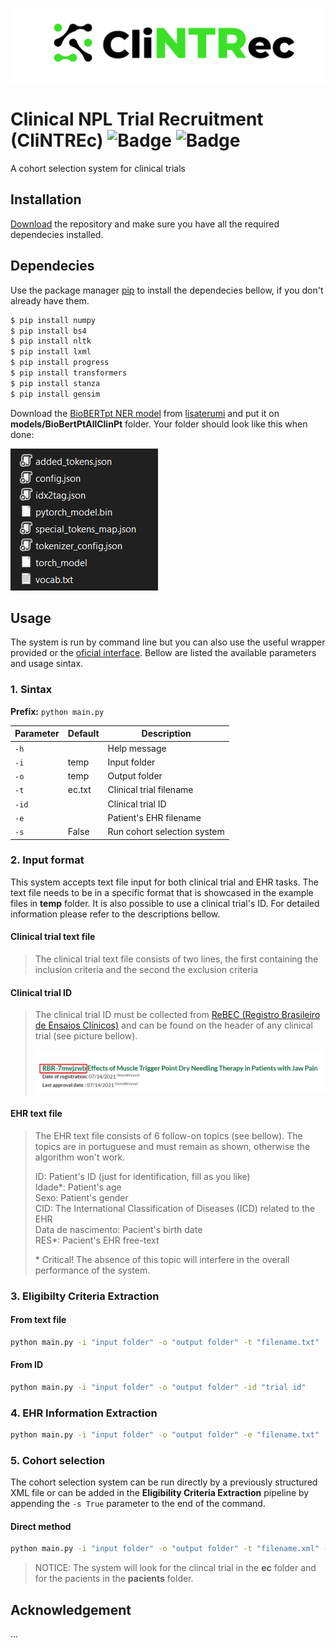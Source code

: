 ![picture alt](images/logo.png)



# Clinical NPL Trial Recruitment (CliNTREc) ![Badge](	https://img.shields.io/github/license/paivagio/CliNTREc) ![Badge](https://img.shields.io/badge/status-work%20in%20progress-orange)

A cohort selection system for clinical trials

## Installation

[Download](https://github.com/paivagio/CliNTREc/archive/refs/heads/main.zip) the repository and make sure you have all the required dependecies installed.

## Dependecies 

Use the package manager [pip](https://pip.pypa.io/en/stable/) to install the dependecies bellow, if you don't already have them.

```bash
$ pip install numpy
$ pip install bs4
$ pip install nltk
$ pip install lxml
$ pip install progress
$ pip install transformers
$ pip install stanza
$ pip install gensim
```

Download the [BioBERTpt NER model](https://github.com/HAILab-PUCPR/BioBERTpt/tree/master/model) from [lisaterumi](https://github.com/lisaterumi) and put it on **models/BioBertPtAllClinPt** folder. Your folder should look like this when done:

![picture alt](images/bert_folder.png)

## Usage

The system is run by command line but you can also use the useful wrapper provided or the [oficial interface](https://github.com/paivagio/CliNTREc-Interface). Bellow are listed the available parameters and usage sintax.

### 1. Sintax

**Prefix:** `python main.py`

| Parameter | Default | Description  |
|----------|---------|--------------|
| `-h`     |     | Help message |
| `-i`     | temp    | Input folder |
| `-o`     | temp  | Output folder |
| `-t`     | ec.txt  | Clinical trial filename |
| `-id`    |   | Clinical trial ID |
| `-e`     |   | Patient's EHR filename |
| `-s`     | False  | Run cohort selection system |

### 2. Input format

This system accepts text file input for both clinical trial and EHR tasks. The text file needs to be in a specific format that is showcased in the example files in **temp** folder. It is also possible to use a clinical trial's ID. For detailed information please refer to the descriptions bellow. 

#### Clinical trial text file
> The clinical trial text file consists of two lines, the first containing the inclusion criteria and the second the exclusion criteria

#### Clinical trial ID
> The clinical trial ID must be collected from [ReBEC (Registro Brasileiro de Ensaios Clínicos)](https://ensaiosclinicos.gov.br/) and can be found on the header of any clinical trial (see picture bellow).
>
> ![picture alt](images/trial_id.png)


#### EHR text file
> The EHR text file consists of 6 follow-on topics (see bellow). The topics are in portuguese and must remain as shown, otherwise the algorithm won't work.
>
> ID: Patient's ID (just for identification, fill as you like)\
> Idade\*: Patient's age\
> Sexo: Patient's gender\
> CID: The International Classification of Diseases (ICD) related to the EHR\
> Data de nascimento: Pacient's birth date\
> RES\*: Pacient's EHR free-text
>
> \* Critical! The absence of this topic will interfere in the overall performance of the system.

### 3. Eligibilty Criteria Extraction

#### From text file

```bash
python main.py -i "input folder" -o "output folder" -t "filename.txt"
```

#### From ID

```bash
python main.py -i "input folder" -o "output folder" -id "trial id"
```

### 4. EHR Information Extraction

```bash
python main.py -i "input folder" -o "output folder" -e "filename.txt"
```

### 5. Cohort selection
The cohort selection system can be run directly by a previously structured XML file or can be added in the **Eligibility Criteria Extraction** pipeline by appending the `-s True` parameter to the end of the command.

#### Direct method
```bash
python main.py -i "input folder" -o "output folder" -t "filename.xml" -s True
```

> NOTICE: The system will look for the clincal trial in the **ec** folder and for the pacients in the **pacients** folder.

## Acknowledgement
...
